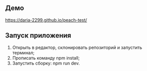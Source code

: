 ## Демо
https://daria-2299.github.io/peach-test/

## Запуск приложения 
1. Открыть в редактор, склонировать репозиторий и запустить терминал;
2. Прописать команду npm install;
3. Запустить сборку: npm run dev.

